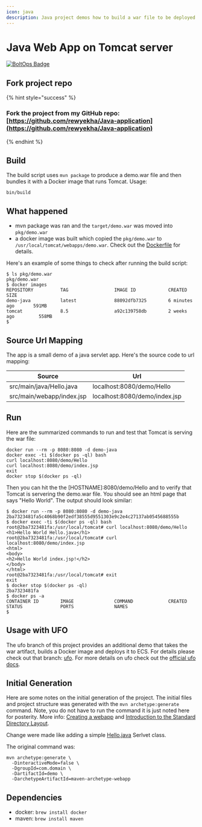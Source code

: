 ```yaml
---
icon: java
description: Java project demos how to build a war file to be deployed on a Tomcat server.
---
```


# Java Web App on Tomcat server

[![BoltOps Badge](https://img.boltops.com/boltops/badges/boltops-badge.png)](https://www.boltops.com)

## &#x20;Fork project repo

{% hint style="success" %}
### Fork the project from my GitHub repo: [https://github.com/rewyekha/Java-application](https://github.com/rewyekha/Java-application)
{% endhint %}

## Build

The build script uses `mvn package` to produce a demo.war file and then bundles it with a Docker image that runs Tomcat. Usage:

```
bin/build
```

## What happened

* mvn package was ran and the `target/demo.war` was moved into `pkg/demo.war`
* a docker image was built which copied the `pkg/demo.war` to `/usr/local/tomcat/webapps/demo.war`. Check out the [Dockerfile](Dockerfile/) for details.

Here's an example of some things to check after running the build script:

```
$ ls pkg/demo.war
pkg/demo.war
$ docker images
REPOSITORY          TAG                 IMAGE ID            CREATED             SIZE
demo-java           latest              88092dfb7325        6 minutes ago       591MB
tomcat              8.5                 a92c139758db        2 weeks ago         558MB
$
```

## Source Url Mapping

The app is a small demo of a java servlet app. Here's the source code to url mapping:

| Source                    | Url                           |
| ------------------------- | ----------------------------- |
| src/main/java/Hello.java  | localhost:8080/demo/Hello     |
| src/main/webapp/index.jsp | localhost:8080/demo/index.jsp |

## Run

Here are the summarized commands to run and test that Tomcat is serving the war file:

```
docker run --rm -p 8080:8080 -d demo-java
docker exec -ti $(docker ps -ql) bash
curl localhost:8080/demo/Hello
curl localhost:8080/demo/index.jsp
exit
docker stop $(docker ps -ql)
```

Then you can hit the the \[HOSTNAME]:8080/demo/Hello and to verify that Tomcat is servering the demo.war file. You should see an html page that says "Hello World". The output should look similar:

```
$ docker run --rm -p 8080:8080 -d demo-java
2ba7323481fa5c4068b90f2edf38555d9551303e9c2e4c27137ab0545688555b
$ docker exec -ti $(docker ps -ql) bash
root@2ba7323481fa:/usr/local/tomcat# curl localhost:8080/demo/Hello
<h1>Hello World Hello.java</h1>
root@2ba7323481fa:/usr/local/tomcat# curl localhost:8080/demo/index.jsp
<html>
<body>
<h2>Hello World index.jsp!</h2>
</body>
</html>
root@2ba7323481fa:/usr/local/tomcat# exit
exit
$ docker stop $(docker ps -ql)
2ba7323481fa
$ docker ps -a
CONTAINER ID        IMAGE               COMMAND             CREATED             STATUS              PORTS               NAMES
$
```

## Usage with UFO

The ufo branch of this project provides an additional demo that takes the war artifact, builds a Docker image and deploys it to ECS. For details please check out that branch: [ufo](https://github.com/tongueroo/demo-java/tree/ufo). For more details on ufo check out the [official ufo docs](http://ufoships.com/).

## Initial Generation

Here are some notes on the initial generation of the project. The initial files and project structure was generated with the `mvn archetype:generate` command. Note, you do not have to run the command it is just noted here for posterity. More info: [Creating a webapp](https://maven.apache.org/plugins-archives/maven-archetype-plugin-1.0-alpha-7/examples/webapp.html) and [Introduction to the Standard Directory Layout](https://maven.apache.org/guides/introduction/introduction-to-the-standard-directory-layout.html).

Change were made like adding a simple [Hello.java](src/main/java/Hello.java) Serlvet class.

The original command was:

```
mvn archetype:generate \
  -DinteractiveMode=false \
  -DgroupId=com.domain \
  -DartifactId=demo \
  -DarchetypeArtifactId=maven-archetype-webapp
```

## Dependencies

* docker: `brew install docker`
* maven: `brew install maven`
